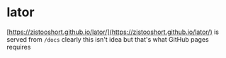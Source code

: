 # lator

[https://zistooshort.github.io/lator/](https://zistooshort.github.io/lator/) is served from `/docs` clearly this isn't idea but that's what GitHub pages requires